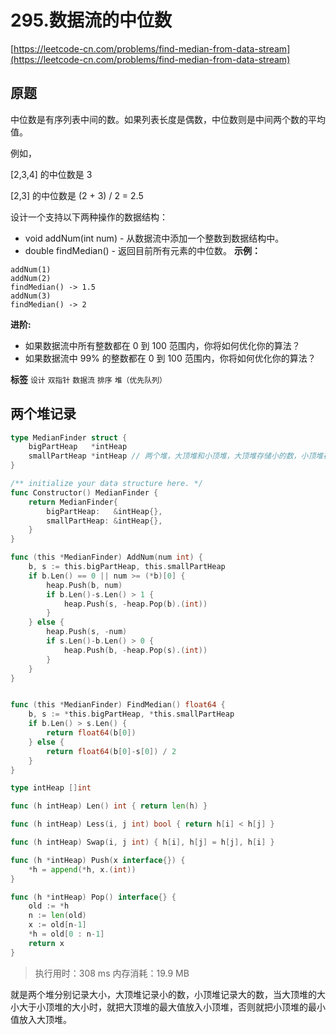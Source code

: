 # 295.数据流的中位数
[https://leetcode-cn.com/problems/find-median-from-data-stream](https://leetcode-cn.com/problems/find-median-from-data-stream) 
## 原题
中位数是有序列表中间的数。如果列表长度是偶数，中位数则是中间两个数的平均值。

例如，

[2,3,4] 的中位数是 3

[2,3] 的中位数是 (2 + 3) / 2 = 2.5

设计一个支持以下两种操作的数据结构：
- void addNum(int num) - 从数据流中添加一个整数到数据结构中。
- double findMedian() - 返回目前所有元素的中位数。
 **示例：** 

```
addNum(1)
addNum(2)
findMedian() -> 1.5
addNum(3) 
findMedian() -> 2
```
 **进阶:** 
- 如果数据流中所有整数都在 0 到 100 范围内，你将如何优化你的算法？
- 如果数据流中 99% 的整数都在 0 到 100 范围内，你将如何优化你的算法？
 
**标签**
`设计` `双指针` `数据流` `排序` `堆（优先队列）` 


## 两个堆记录
```go
type MedianFinder struct {
	bigPartHeap   *intHeap
	smallPartHeap *intHeap // 两个堆，大顶堆和小顶堆，大顶堆存储小的数，小顶堆存储大的数
}

/** initialize your data structure here. */
func Constructor() MedianFinder {
	return MedianFinder{
		bigPartHeap:   &intHeap{},
		smallPartHeap: &intHeap{},
	}
}

func (this *MedianFinder) AddNum(num int) {
	b, s := this.bigPartHeap, this.smallPartHeap
	if b.Len() == 0 || num >= (*b)[0] {
		heap.Push(b, num)
		if b.Len()-s.Len() > 1 {
			heap.Push(s, -heap.Pop(b).(int))
		}
	} else {
		heap.Push(s, -num)
		if s.Len()-b.Len() > 0 {
			heap.Push(b, -heap.Pop(s).(int))
		}
	}
}


func (this *MedianFinder) FindMedian() float64 {
	b, s := *this.bigPartHeap, *this.smallPartHeap		
	if b.Len() > s.Len() {
		return float64(b[0])
	} else {
		return float64(b[0]-s[0]) / 2
	}
}

type intHeap []int

func (h intHeap) Len() int { return len(h) }

func (h intHeap) Less(i, j int) bool { return h[i] < h[j] }

func (h intHeap) Swap(i, j int) { h[i], h[j] = h[j], h[i] }

func (h *intHeap) Push(x interface{}) {
	*h = append(*h, x.(int))
}

func (h *intHeap) Pop() interface{} {
	old := *h
	n := len(old)
	x := old[n-1]
	*h = old[0 : n-1]
	return x
}
```
>执行用时：308 ms
内存消耗：19.9 MB

就是两个堆分别记录大小，大顶堆记录小的数，小顶堆记录大的数，当大顶堆的大小大于小顶堆的大小时，就把大顶堆的最大值放入小顶堆，否则就把小顶堆的最小值放入大顶堆。

